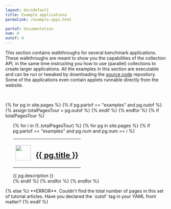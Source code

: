 ```yaml
---
layout: docsdefault
title: Example applications
permalink: /example-apps.html

partof: documentation
num: 8
outof: 9
---
```



This section contains walkthroughs for several benchmark applications.
These walkthroughs are meant to show you the capabilities of the collection API,
in the same time instructing you how to use (parallel) collections to create larger applications.
All the examples in this section are executable and can be run or tweaked by downloading
the [source code](https://github.com/scala-blitz/scala-blitz/tree/master/src/test/scala/org/scala/optimized/test/examples) repository.
Some of the applications even contain applets runnable directly from the website.

<br/>

<div>
</div>



{% for pg in site.pages %}
  {% if pg.partof == "examples" and pg.outof %}
    {% assign totalPagesTour = pg.outof %}
  {% endif %}
{% endfor %}
{% if totalPagesTour %}
<ul class="bullets">
  {% for i in (1..totalPagesTour) %}
    {% for pg in site.pages %}
      {% if pg.partof == "examples" and pg.num and pg.num == i %}
      <div class="examples">
        <a class="examples" href="{{ homedir }}/home/documentation/examples/{{ pg.permalink }}"><table>
          <tr>
            <td><img class="imageframe-icon" src="{{ homedir }}/resources/images/{{ pg.image }}" width="48" height="48"/></td>
            <td><h2>
              {{ pg.title }}
            </h2></td>
          </tr>
        </table></a>
        <div>{{ pg.description }}</div>
      </div>
      {% endif %}
    {% endfor %}
  {% endfor %}
</ul>
{% else %}
  **ERROR**. Couldn't find the total number of pages in this set of tutorial articles. Have you declared the `outof` tag in your YAML front matter?
{% endif %}

